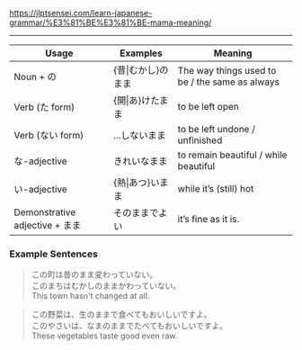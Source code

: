 https://jlptsensei.com/learn-japanese-grammar/%E3%81%BE%E3%81%BE-mama-meaning/

---

| Usage                        | Examples    | Meaning                                        |
| ---------------------------- | ----------- | ---------------------------------------------- |
| Noun + の                     | {昔\|むかし}のまま | The way things used to be / the same as always |
| Verb (た form)                | {開\|あ}けたまま  | to be left open                                |
| Verb (ない form)               | ...しないまま    | to be left undone / unfinished                 |
| な-adjective                  | きれいなまま      | to remain beautiful / while beautiful          |
| い-adjective                  | {熱\|あつ}いまま  | while it’s (still) hot                         |
| Demonstrative adjective + まま | そのままでよい     | it’s fine as it is.                            |


### Example Sentences

> この町は昔のまま変わっていない。\
> このまちはむかしのままかわっていない。\
> This town hasn't changed at all.

> この野菜は、生のままで食べてもおいしいですよ。\
> このやさいは、なまのままでたべてもおいしいですよ。\
> These vegetables taste good even raw.